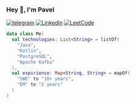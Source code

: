 ### Hey 👋, I'm Pavel

[![telegram](https://img.shields.io/static/v1?style=flat-square&message=telegram&color=26A5E4&logo=Telegram&logoColor=FFFFFF&label=)](https://t.me/Burnout171)
[![Linkedln](https://img.shields.io/badge/linkedin-0077B5?style=flat-square&logo=linkedin&logoColor=white)](https://www.linkedin.com/in/pavellikin/)
[![LeetCode](https://img.shields.io/static/v1?style=flat-square&message=leetcode&color=222222&logo=LeetCode&logoColor=FFA116&label=)](https://leetcode.com/pavellikin/)

```kotlin
data class Me(
  val technologies: List<String> = listOf(
    "Java", 
    "Kotlin",
    "PostgreSQL", 
    "Apache Kafka"
  ),
  val expirience: Map<String, String> = mapOf(
    "SWE" to "10+ years",
    "EM" to "2 years"
  )
)
```
